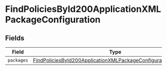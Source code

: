 # FindPoliciesById200ApplicationXMLPackageConfiguration


## Fields

| Field                                                                                                                                                       | Type                                                                                                                                                        | Required                                                                                                                                                    | Description                                                                                                                                                 |
| ----------------------------------------------------------------------------------------------------------------------------------------------------------- | ----------------------------------------------------------------------------------------------------------------------------------------------------------- | ----------------------------------------------------------------------------------------------------------------------------------------------------------- | ----------------------------------------------------------------------------------------------------------------------------------------------------------- |
| `packages`                                                                                                                                                  | [FindPoliciesById200ApplicationXMLPackageConfigurationPackages](../../models/operations/findpoliciesbyid200applicationxmlpackageconfigurationpackages.md)[] | :heavy_minus_sign:                                                                                                                                          | N/A                                                                                                                                                         |